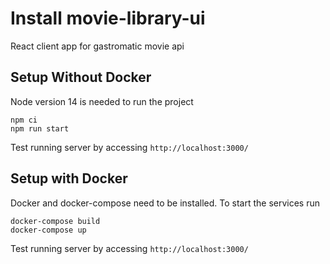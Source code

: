 # Install movie-library-ui

React client app for gastromatic movie api

## Setup Without Docker

Node version 14 is needed to run the project

```
npm ci
npm run start
```

Test running server by accessing `http://localhost:3000/`

## Setup with Docker

Docker and docker-compose need to be installed. To start the services run

```
docker-compose build
docker-compose up
```

Test running server by accessing `http://localhost:3000/`
